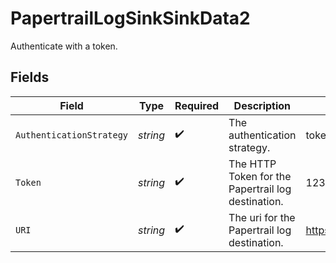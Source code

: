 # PapertrailLogSinkSinkData2

Authenticate with a token.


## Fields

| Field                                              | Type                                               | Required                                           | Description                                        | Example                                            |
| -------------------------------------------------- | -------------------------------------------------- | -------------------------------------------------- | -------------------------------------------------- | -------------------------------------------------- |
| `AuthenticationStrategy`                           | *string*                                           | :heavy_check_mark:                                 | The authentication strategy.                       | token                                              |
| `Token`                                            | *string*                                           | :heavy_check_mark:                                 | The HTTP Token for the Papertrail log destination. | 123abcdefghijklmnopqrstuvwxy                       |
| `URI`                                              | *string*                                           | :heavy_check_mark:                                 | The uri for the Papertrail log destination.        | https://logs.collector.solarwinds.com/v1/log       |